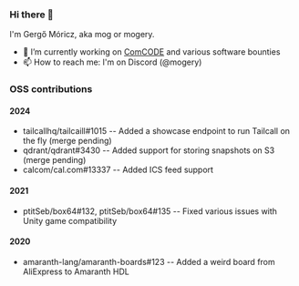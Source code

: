 ### Hi there 👋

I'm Gergő Móricz, aka mog or mogery.

- 🔭 I’m currently working on [ComCODE](https://comcode.org) and various software bounties
- 📫 How to reach me: I'm on Discord (@mogery)

### OSS contributions
#### 2024
- tailcallhq/tailcaill#1015 -- Added a showcase endpoint to run Tailcall on the fly (merge pending)
- qdrant/qdrant#3430 -- Added support for storing snapshots on S3 (merge pending)
- calcom/cal.com#13337 -- Added ICS feed support

#### 2021
- ptitSeb/box64#132, ptitSeb/box64#135 -- Fixed various issues with Unity game compatibility

#### 2020
- amaranth-lang/amaranth-boards#123 -- Added a weird board from AliExpress to Amaranth HDL
